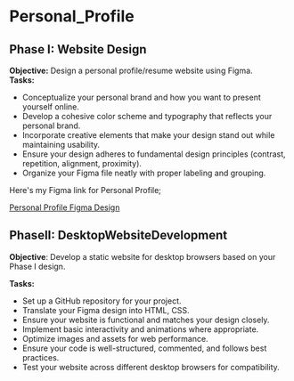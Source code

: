 # Personal_Profile
## **Phase I: Website Design**  
**Objective:** Design a personal profile/resume website using Figma.  
**Tasks:**  
* Conceptualize your personal brand and how you want to present yourself online.  
* Develop a cohesive color scheme and typography that reflects your personal brand.  
* Incorporate creative elements that make your design stand out while maintaining usability.  
* Ensure your design adheres to fundamental design principles (contrast, repetition, alignment, proximity).  
* Organize your Figma file neatly with proper labeling and grouping.

Here's my Figma link for Personal Profile;

[Personal Profile Figma Design](https://www.figma.com/design/oN67yqZPRO2mFsuljxjDSo/Personal-Profile?node-id=0-1&t=LJ9WYNFOQ9O0J411-1)


## **PhaseII: DesktopWebsiteDevelopment**

**Objective**: Develop a static website for desktop browsers based on your Phase I design.
 
**Tasks:**
* Set up a GitHub repository for your project.
* Translate your Figma design into HTML, CSS.
* Ensure your website is functional and matches your design closely.
* Implement basic interactivity and animations where appropriate.
* Optimize images and assets for web performance.
* Ensure your code is well-structured, commented, and follows best practices.
* Test your website across different desktop browsers for compatibility.